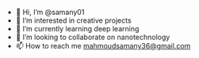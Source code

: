 - 👋 Hi, I’m @samany01
- 👀 I’m interested in creative projects
- 🌱 I’m currently learning deep learning
- 💞️ I’m looking to collaborate on nanotechnology 
- 📫 How to reach me mahmoudsamany36@gmail.com

<!---
samany01/samany01 is a ✨ special ✨ repository because its `README.md` (this file) appears on your GitHub profile.
You can click the Preview link to take a look at your changes.
--->
